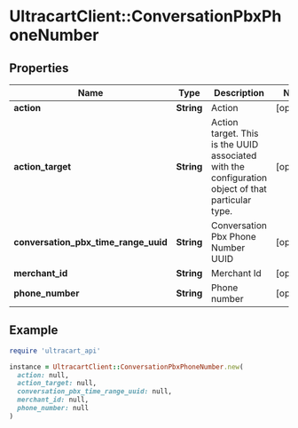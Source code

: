 # UltracartClient::ConversationPbxPhoneNumber

## Properties

| Name | Type | Description | Notes |
| ---- | ---- | ----------- | ----- |
| **action** | **String** | Action | [optional] |
| **action_target** | **String** | Action target.  This is the UUID associated with the configuration object of that particular type. | [optional] |
| **conversation_pbx_time_range_uuid** | **String** | Conversation Pbx Phone Number UUID | [optional] |
| **merchant_id** | **String** | Merchant Id | [optional] |
| **phone_number** | **String** | Phone number | [optional] |

## Example

```ruby
require 'ultracart_api'

instance = UltracartClient::ConversationPbxPhoneNumber.new(
  action: null,
  action_target: null,
  conversation_pbx_time_range_uuid: null,
  merchant_id: null,
  phone_number: null
)
```


